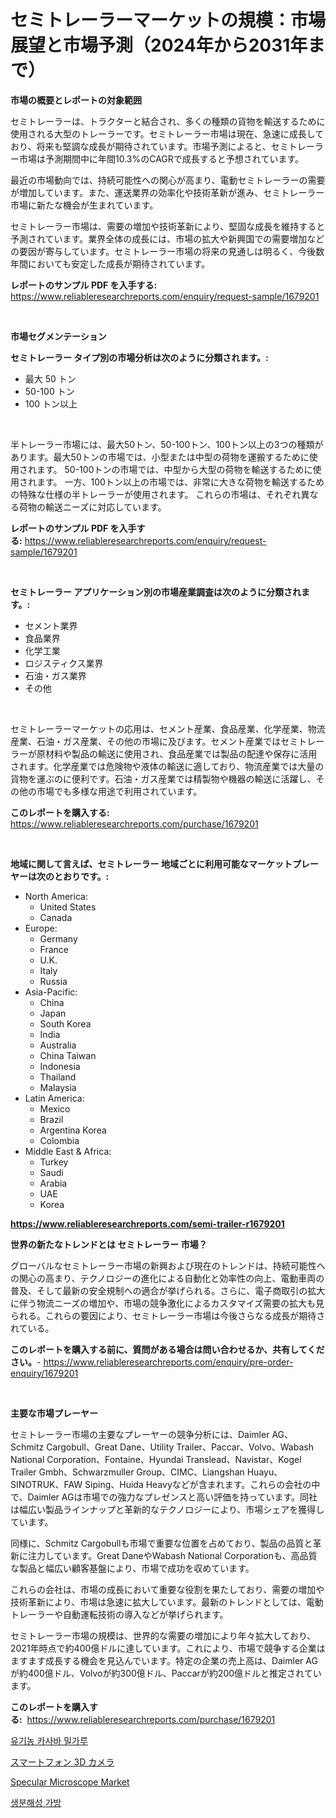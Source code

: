 <p><h1>セミトレーラーマーケットの規模：市場展望と市場予測（2024年から2031年まで）</h1></p><p><strong>市場の概要とレポートの対象範囲</strong></p>
<p><p>セミトレーラーは、トラクターと結合され、多くの種類の貨物を輸送するために使用される大型のトレーラーです。セミトレーラー市場は現在、急速に成長しており、将来も堅調な成長が期待されています。市場予測によると、セミトレーラー市場は予測期間中に年間10.3%のCAGRで成長すると予想されています。</p><p>最近の市場動向では、持続可能性への関心が高まり、電動セミトレーラーの需要が増加しています。また、運送業界の効率化や技術革新が進み、セミトレーラー市場に新たな機会が生まれています。</p><p>セミトレーラー市場は、需要の増加や技術革新により、堅固な成長を維持すると予測されています。業界全体の成長には、市場の拡大や新興国での需要増加などの要因が寄与しています。セミトレーラー市場の将来の見通しは明るく、今後数年間においても安定した成長が期待されています。</p></p>
<p><strong>レポートのサンプル PDF を入手する:</strong> <a href="https://www.reliableresearchreports.com/enquiry/request-sample/1679201">https://www.reliableresearchreports.com/enquiry/request-sample/1679201</a></p>
<p>&nbsp;</p>
<p><strong>市場セグメンテーション</strong></p>
<p><strong>セミトレーラー タイプ別の市場分析は次のように分類されます。:</strong></p>
<p><ul><li>最大 50 トン</li><li>50-100 トン</li><li>100 トン以上</li></ul></p>
<p>&nbsp;</p>
<p><p>半トレーラー市場には、最大50トン、50-100トン、100トン以上の3つの種類があります。最大50トンの市場では、小型または中型の荷物を運搬するために使用されます。 50-100トンの市場では、中型から大型の荷物を輸送するために使用されます。 一方、100トン以上の市場では、非常に大きな荷物を輸送するための特殊な仕様の半トレーラーが使用されます。 これらの市場は、それぞれ異なる荷物の輸送ニーズに対応しています。</p></p>
<p><strong>レポートのサンプル PDF を入手する:</strong>&nbsp;<a href="https://www.reliableresearchreports.com/enquiry/request-sample/1679201">https://www.reliableresearchreports.com/enquiry/request-sample/1679201</a></p>
<p>&nbsp;</p>
<p><strong> セミトレーラー アプリケーション別の市場産業調査は次のように分類されます。:</strong></p>
<p><ul><li>セメント業界</li><li>食品業界</li><li>化学工業</li><li>ロジスティクス業界</li><li>石油・ガス業界</li><li>その他</li></ul></p>
<p>&nbsp;</p>
<p><p>セミトレーラーマーケットの応用は、セメント産業、食品産業、化学産業、物流産業、石油・ガス産業、その他の市場に及びます。セメント産業ではセミトレーラーが原材料や製品の輸送に使用され、食品産業では製品の配達や保存に活用されます。化学産業では危険物や液体の輸送に適しており、物流産業では大量の貨物を運ぶのに便利です。石油・ガス産業では精製物や機器の輸送に活躍し、その他の市場でも多様な用途で利用されています。</p></p>
<p><strong>このレポートを購入する:</strong>&nbsp; <a href="https://www.reliableresearchreports.com/purchase/1679201">https://www.reliableresearchreports.com/purchase/1679201</a></p>
<p>&nbsp;</p>
<p><strong>地域に関して言えば、セミトレーラー 地域ごとに利用可能なマーケットプレーヤーは次のとおりです。:</strong></p>
<p><ul>
    <li>
        North America:
        <ul>
            <li>United States</li>
            <li>Canada</li>
        </ul>
    </li>
    <li>
        Europe:
        <ul>
            <li>Germany</li>
            <li>France</li>
            <li>U.K.</li>
            <li>Italy</li>
            <li>Russia</li>
        </ul>
    </li>
    <li>
        Asia-Pacific:
        <ul>
            <li>China</li>
            <li>Japan</li>
            <li>South Korea</li>
            <li>India</li>
            <li>Australia</li>
            <li>China Taiwan</li>
            <li>Indonesia</li>
            <li>Thailand</li>
            <li>Malaysia</li>
        </ul>
    </li>
    <li>
        Latin America:
        <ul>
            <li>Mexico</li>
            <li>Brazil</li>
            <li>Argentina Korea</li>
            <li>Colombia</li>
        </ul>
    </li>
    <li>
        Middle East & Africa:
        <ul>
            <li>Turkey</li>
            <li>Saudi</li>
            <li>Arabia</li>
            <li>UAE</li>
            <li>Korea</li>
        </ul>
    </li>
    </ul></p>
<p><strong><a href="https://www.reliableresearchreports.com/semi-trailer-r1679201">https://www.reliableresearchreports.com/semi-trailer-r1679201</a></strong>&nbsp;</p>
<p><strong>世界の新たなトレンドとは セミトレーラー 市場？</strong></p>
<p><p>グローバルなセミトレーラー市場の新興および現在のトレンドは、持続可能性への関心の高まり、テクノロジーの進化による自動化と効率性の向上、電動車両の普及、そして最新の安全規制への適合が挙げられる。さらに、電子商取引の拡大に伴う物流ニーズの増加や、市場の競争激化によるカスタマイズ需要の拡大も見られる。これらの要因により、セミトレーラー市場は今後さらなる成長が期待されている。</p></p>
<p><strong>このレポートを購入する前に、質問がある場合は問い合わせるか、共有してください。</strong>- <a href="https://www.reliableresearchreports.com/enquiry/pre-order-enquiry/1679201">https://www.reliableresearchreports.com/enquiry/pre-order-enquiry/1679201</a></p>
<p>&nbsp;</p>
<p><strong>主要な市場プレーヤー</strong></p>
<p><p>セミトレーラー市場の主要なプレーヤーの競争分析には、Daimler AG、Schmitz Cargobull、Great Dane、Utility Trailer、Paccar、Volvo、Wabash National Corporation、Fontaine、Hyundai Translead、Navistar、Kogel Trailer Gmbh、Schwarzmuller Group、CIMC、Liangshan Huayu、SINOTRUK、FAW Siping、Huida Heavyなどが含まれます。これらの会社の中で、Daimler AGは市場での強力なプレゼンスと高い評価を持っています。同社は幅広い製品ラインナップと革新的なテクノロジーにより、市場シェアを獲得しています。</p><p>同様に、Schmitz Cargobullも市場で重要な位置を占めており、製品の品質と革新に注力しています。Great DaneやWabash National Corporationも、高品質な製品と幅広い顧客基盤により、市場で成功を収めています。</p><p>これらの会社は、市場の成長において重要な役割を果たしており、需要の増加や技術革新により、市場は急速に拡大しています。最新のトレンドとしては、電動トレーラーや自動運転技術の導入などが挙げられます。</p><p>セミトレーラー市場の規模は、世界的な需要の増加により年々拡大しており、2021年時点で約400億ドルに達しています。これにより、市場で競争する企業はますます成長する機会を見込んでいます。特定の企業の売上高は、Daimler AGが約400億ドル、Volvoが約300億ドル、Paccarが約200億ドルと推定されています。</p></p>
<p><strong>このレポートを購入する:</strong>&nbsp;&nbsp;<a href="https://www.reliableresearchreports.com/purchase/1679201">https://www.reliableresearchreports.com/purchase/1679201</a></p>
<p><p><a href="https://github.com/JeromeRtyau89966/Market-Research-Report-List-1/blob/main/649166519680.md">유기농 카사바 밀가루</a></p><p><a href="https://github.com/AriMuller2009/Market-Research-Report-List-1/blob/main/564609121109.md">スマートフォン 3D カメラ</a></p><p><a href="https://github.com/Airanohannonzb68e5pb53oc1/Market-Research-Report-List-2/blob/main/specular-microscope-market.md">Specular Microscope Market</a></p><p><a href="https://github.com/TimmyMann6767/Market-Research-Report-List-1/blob/main/927390219679.md">생분해성 가방</a></p></p>